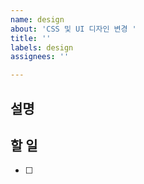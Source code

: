 ```yaml
---
name: design
about: 'CSS 및 UI 디자인 변경 '
title: ''
labels: design
assignees: ''

---
```


## 설명

## 할 일

- [ ]
